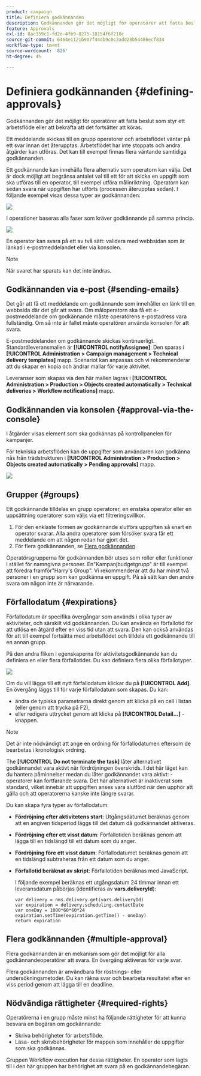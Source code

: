 ```yaml
---
product: campaign
title: Definiera godkännanden
description: Godkännanden gör det möjligt för operatörer att fatta beslut som styr ett arbetsflöde eller att bekräfta att det fortsätter att köras
feature: Approvals
exl-id: 8ac159c1-fd2e-4fb9-8275-18154f6f210c
source-git-commit: 6464e1121b907f44db9c0c3add28b54486ecf834
workflow-type: tm+mt
source-wordcount: '826'
ht-degree: 4%

---
```


# Definiera godkännanden {#defining-approvals}



Godkännanden gör det möjligt för operatörer att fatta beslut som styr ett arbetsflöde eller att bekräfta att det fortsätter att köras.

Ett meddelande skickas till en grupp operatorer och arbetsflödet väntar på ett svar innan det återupptas. Arbetsflödet har inte stoppats och andra åtgärder kan utföras. Det kan till exempel finnas flera väntande samtidiga godkännanden.

Ett godkännande kan innehålla flera alternativ som operatorn kan välja. Det är dock möjligt att begränsa antalet val till ett för att skicka en uppgift som ska utföras till en operator, till exempel utföra målinriktning. Operatorn kan sedan svara när uppgiften har utförts (processen återupptas sedan). I följande exempel visas dessa typer av godkännanden:

![](assets/validation-1.png)

I operationer baseras alla faser som kräver godkännande på samma princip.

![](assets/validation-1-in-op.png)

En operator kan svara på ett av två sätt: validera med webbsidan som är länkad i e-postmeddelandet eller via konsolen.

>[!NOTE]
>
>När svaret har sparats kan det inte ändras.

## Godkännanden via e-post {#sending-emails}

Det går att få ett meddelande om godkännande som innehåller en länk till en webbsida där det går att svara. Om måloperatorn ska få ett e-postmeddelande om godkännande måste operatörens e-postadress vara fullständig. Om så inte är fallet måste operatören använda konsolen för att svara.

E-postmeddelanden om godkännande skickas kontinuerligt. Standardleveransmallen är **[!UICONTROL notifyAssignee]**: Den sparas i **[!UICONTROL Administration > Campaign management > Technical delivery templates]** mapp. Scenariot kan anpassas och vi rekommenderar att du skapar en kopia och ändrar mallar för varje aktivitet.

Leveranser som skapas via den här mallen lagras i **[!UICONTROL Administration > Production > Objects created automatically > Technical deliveries > Workflow notifications]** mapp.

## Godkännanden via konsolen {#approval-via-the-console}

I åtgärder visas element som ska godkännas på kontrollpanelen för kampanjer.

För tekniska arbetsflöden kan de uppgifter som användaren kan godkänna nås från trädstrukturen i **[!UICONTROL Administration > Production > Objects created automatically > Pending approvals]** mapp.

![](assets/validation-node.png)

## Grupper {#groups}

Ett godkännande tilldelas en grupp operatorer, en enstaka operator eller en uppsättning operatorer som väljs via ett filtreringsvillkor.

1. För den enklaste formen av godkännande slutförs uppgiften så snart en operator svarar. Alla andra operatorer som försöker svara får ett meddelande om att någon redan har gjort det.
1. För flera godkännanden, se [Flera godkännanden](#multiple-approval).

Operatörsgrupperna för godkännanden bör utses som roller eller funktioner i stället för namngivna personer. En&quot;Kampanjbudgetgrupp&quot; är till exempel att föredra framför&quot;Harry&#39;s Group&quot;. Vi rekommenderar att du har minst två personer i en grupp som kan godkänna en uppgift. På så sätt kan den andre svara om någon inte är närvarande.

## Förfallodatum {#expirations}

Förfallodatum är specifika övergångar som används i olika typer av aktiviteter, och särskilt vid godkännanden. Du kan använda en förfallotid för att utlösa en åtgärd efter en viss tid utan att svara. Den kan också användas för att till exempel fortsätta med arbetsflödet och tilldela ett godkännande till en annan grupp.

På den andra fliken i egenskaperna för aktivitetsgodkännande kan du definiera en eller flera förfallotider. Du kan definiera flera olika förfallotyper.

![](assets/expiration.png)

Om du vill lägga till ett nytt förfallodatum klickar du på **[!UICONTROL Add]**. En övergång läggs till för varje förfallodatum som skapas. Du kan:

* ändra de typiska parametrarna direkt genom att klicka på en cell i listan (eller genom att trycka på F2),
* eller redigera uttrycket genom att klicka på **[!UICONTROL Detail...]** -knappen.

>[!NOTE]
>
>Det är inte nödvändigt att ange en ordning för förfallodatumen eftersom de bearbetas i kronologisk ordning.

The **[!UICONTROL Do not terminate the task]** låter alternativet godkännandet vara aktivt när fördröjningen överskrids. I det här läget kan du hantera påminnelser medan du låter godkännandet vara aktivt: -operatorer kan fortfarande svara. Det här alternativet är inaktiverat som standard, vilket innebär att uppgiften anses vara slutförd när den upphör att gälla och att operatorerna kanske inte längre svarar.

Du kan skapa fyra typer av förfallodatum:

* **Fördröjning efter aktivitetens start**: Utgångsdatumet beräknas genom att en angiven tidsperiod läggs till det datum då godkännandet aktiveras.
* **Fördröjning efter ett visst datum**: Förfallotiden beräknas genom att lägga till en tidslängd till ett datum som du anger.
* **Fördröjning före ett visst datum**: Förfallodatumet beräknas genom att en tidslängd subtraheras från ett datum som du anger.
* **Förfallotid beräknat av skript**: Förfallotiden beräknas med JavaScript.

   I följande exempel beräknas ett utgångsdatum 24 timmar innan ett leveransdatum påbörjas (identifieras av **vars.deliveryId**):

   ```
   var delivery = nms.delivery.get(vars.deliveryId)
   var expiration = delivery.scheduling.contactDate
   var oneDay = 1000*60*60*24
   expiration.setTime(expiration.getTime() - oneDay)
   return expiration
   ```

## Flera godkännanden {#multiple-approval}

Flera godkännanden är en mekanism som gör det möjligt för alla godkännandeoperatörer att svara. En övergång aktiveras för varje svar.

Flera godkännanden är användbara för röstnings- eller undersökningsmetoder. Du kan räkna svar och bearbeta resultatet efter en viss period genom att lägga till en deadline.

## Nödvändiga rättigheter {#required-rights}

Operatörerna i en grupp måste minst ha följande rättigheter för att kunna besvara en begäran om godkännande:

* Skriva behörigheter för arbetsflöde.
* Läsa- och skrivbehörigheter för mappen som innehåller de uppgifter som ska godkännas.

Gruppen Workflow execution har dessa rättigheter. En operator som lagts till i den här gruppen har behörighet att svara på en godkännandebegäran.
